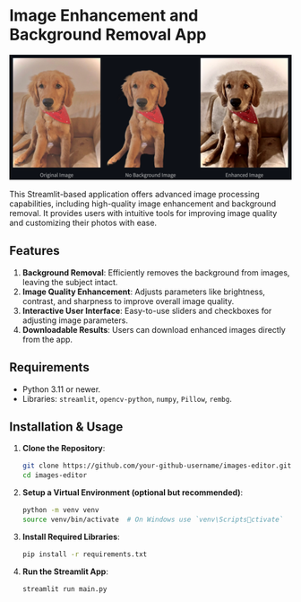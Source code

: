 
# Image Enhancement and Background Removal App

![Image_Processing_App](./images/example1.png)


This Streamlit-based application offers advanced image processing capabilities, including high-quality image enhancement and background removal. It provides users with intuitive tools for improving image quality and customizing their photos with ease.

## Features
1. **Background Removal**: Efficiently removes the background from images, leaving the subject intact.
2. **Image Quality Enhancement**: Adjusts parameters like brightness, contrast, and sharpness to improve overall image quality.
3. **Interactive User Interface**: Easy-to-use sliders and checkboxes for adjusting image parameters.
4. **Downloadable Results**: Users can download enhanced images directly from the app.

## Requirements

- Python 3.11 or newer.
- Libraries: `streamlit`, `opencv-python`, `numpy`, `Pillow`, `rembg`.

## Installation & Usage

1. **Clone the Repository**:
    ```bash
    git clone https://github.com/your-github-username/images-editor.git
    cd images-editor
    ```

2. **Setup a Virtual Environment (optional but recommended)**:
    ```bash
    python -m venv venv
    source venv/bin/activate  # On Windows use `venv\Scriptsctivate`
    ```

3. **Install Required Libraries**:
    ```bash
    pip install -r requirements.txt
    ```

4. **Run the Streamlit App**:
    ```bash
    streamlit run main.py 
    ```


